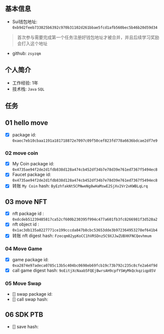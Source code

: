 ## 基本信息
- Sui钱包地址: `0xb9d2feeb733825b6392c970b31102d261bbae5fcd1afb560bec5b46b20d59d34`
> 首次参与需要完成第一个任务注册好钱包地址才被合并，并且后续学习奖励会打入这个地址
- github: `zsyzqm`

## 个人简介
- 工作经验: 1年
- 技术栈: `Java` `SQL`

## 任务

##   01 hello move  
- [x] package id: `0xaec7eb10cbaa1191a181718872e7097c09f50cef823fd778a6636bdcae2df7e9`

### 02 move coin

- [x] My Coin package id: `0x4735ae94f2de2d1fdb838d128a474cb452df34b7e78d39e761ed7367f5494ec8`
- [x] Faucet package id: `0x4735ae94f2de2d1fdb838d128a474cb452df34b7e78d39e761ed7367f5494ec8`
- [x] 转账 `My Coin` hash: `ByEzhfakNt5CPNweNg8wHaMswE2SjXv2Vr2xKWBLqLrq`

##   03 move NFT
- [x] nft package id : `0xdcdeb51239485817ca52cf600b230395f994c477a601fb3fc8266981f3d528a2  `
- [x] nft object id : `0x1ac3db135a8227771ce199cccda847b8cbc53653dde3b972364953278ef641b4`
- [x] 转账 nft digest hash: `Fzecqm82ypKoCC1hVRSDnz5C9XJJwZUBXKFNCQevhmum`

### 04 Move Game

- [x] game package id: `0xa2874e97adeca0785c13b5c404bc0698eb69fcb19c73b792c235c8cfe2a64f9d`
- [x] call game digest hash: `9oEitjXcNaab5FQEjBwrsAH9cpfYSWyMkQckqziqp85V`

### 05 Move Swap

- [] swap package id: 
- [] call swap hash: 

##   06 SDK PTB
- [] save hash: 